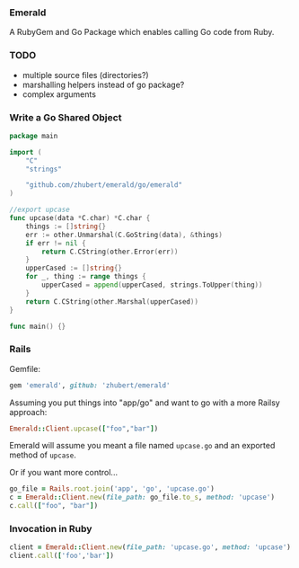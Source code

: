 ### Emerald

A RubyGem and Go Package which enables calling Go code from Ruby.

### TODO

* multiple source files (directories?)
* marshalling helpers instead of go package?
* complex arguments

### Write a Go Shared Object

```go
package main

import (
	"C"
	"strings"

	"github.com/zhubert/emerald/go/emerald"
)

//export upcase
func upcase(data *C.char) *C.char {
	things := []string{}
	err := other.Unmarshal(C.GoString(data), &things)
	if err != nil {
		return C.CString(other.Error(err))
	}
	upperCased := []string{}
	for _, thing := range things {
		upperCased = append(upperCased, strings.ToUpper(thing))
	}
	return C.CString(other.Marshal(upperCased))
}

func main() {}
```

### Rails

Gemfile:

```ruby
gem 'emerald', github: 'zhubert/emerald'
```
Assuming you put things into "app/go" and want to go with a more Railsy approach:

```ruby
Emerald::Client.upcase(["foo","bar"])
```

Emerald will assume you meant a file named `upcase.go` and an exported method of `upcase`.

Or if you want more control...

```ruby
go_file = Rails.root.join('app', 'go', 'upcase.go')
c = Emerald::Client.new(file_path: go_file.to_s, method: 'upcase')
c.call(["foo", "bar"])
```

### Invocation in Ruby

```ruby
client = Emerald::Client.new(file_path: 'upcase.go', method: 'upcase')
client.call(['foo','bar'])
```
